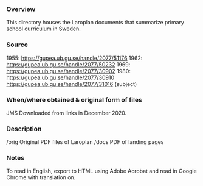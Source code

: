 ### Overview
This directory houses the Laroplan documents that summarize primary school curriculum in Sweden.

### Source
1955: https://gupea.ub.gu.se/handle/2077/51176
1962: https://gupea.ub.gu.se/handle/2077/50232
1969: https://gupea.ub.gu.se/handle/2077/30902
1980: https://gupea.ub.gu.se/handle/2077/30910
      https://gupea.ub.gu.se/handle/2077/31016 (subject)

### When/where obtained & original form of files
JMS Downloaded from links in December 2020.

### Description
/orig	Original PDF files of Laroplan
/docs	PDF of landing pages

### Notes
To read in English, export to HTML using Adobe Acrobat and read in Google Chrome with translation on.

